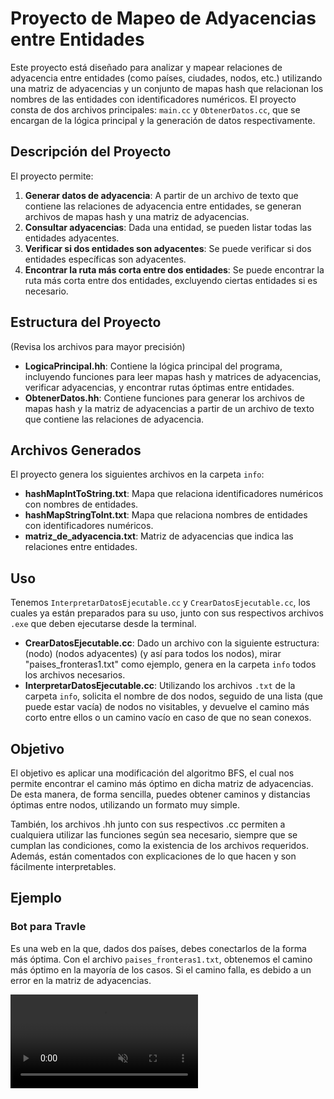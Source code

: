 # Proyecto de Mapeo de Adyacencias entre Entidades

Este proyecto está diseñado para analizar y mapear relaciones de adyacencia entre entidades (como países, ciudades, nodos, etc.) utilizando una matriz de adyacencias y un conjunto de mapas hash que relacionan los nombres de las entidades con identificadores numéricos. El proyecto consta de dos archivos principales: `main.cc` y `ObtenerDatos.cc`, que se encargan de la lógica principal y la generación de datos respectivamente.

## Descripción del Proyecto

El proyecto permite:
1. **Generar datos de adyacencia**: A partir de un archivo de texto que contiene las relaciones de adyacencia entre entidades, se generan archivos de mapas hash y una matriz de adyacencias.
2. **Consultar adyacencias**: Dada una entidad, se pueden listar todas las entidades adyacentes.
3. **Verificar si dos entidades son adyacentes**: Se puede verificar si dos entidades específicas son adyacentes.
4. **Encontrar la ruta más corta entre dos entidades**: Se puede encontrar la ruta más corta entre dos entidades, excluyendo ciertas entidades si es necesario.

## Estructura del Proyecto

(Revisa los archivos para mayor precisión)
- **LogicaPrincipal.hh**: Contiene la lógica principal del programa, incluyendo funciones para leer mapas hash y matrices de adyacencias, verificar adyacencias, y encontrar rutas óptimas entre entidades.
- **ObtenerDatos.hh**: Contiene funciones para generar los archivos de mapas hash y la matriz de adyacencias a partir de un archivo de texto que contiene las relaciones de adyacencia.

## Archivos Generados

El proyecto genera los siguientes archivos en la carpeta `info`:
- **hashMapIntToString.txt**: Mapa que relaciona identificadores numéricos con nombres de entidades.
- **hashMapStringToInt.txt**: Mapa que relaciona nombres de entidades con identificadores numéricos.
- **matriz_de_adyacencia.txt**: Matriz de adyacencias que indica las relaciones entre entidades.

## Uso

Tenemos `InterpretarDatosEjecutable.cc` y `CrearDatosEjecutable.cc`, los cuales ya están preparados para su uso, junto con sus respectivos archivos `.exe` que deben ejecutarse desde la terminal.

- **CrearDatosEjecutable.cc**: Dado un archivo con la siguiente estructura: (nodo) (nodos adyacentes) (y así para todos los nodos), mirar "paises_fronteras1.txt" como ejemplo, genera en la carpeta `info` todos los archivos necesarios.
- **InterpretarDatosEjecutable.cc**: Utilizando los archivos `.txt` de la carpeta `info`, solicita el nombre de dos nodos, seguido de una lista (que puede estar vacía) de nodos no visitables, y devuelve el camino más corto entre ellos o un camino vacío en caso de que no sean conexos.

## Objetivo

El objetivo es aplicar una modificación del algoritmo BFS, el cual nos permite encontrar el camino más óptimo en dicha matriz de adyacencias. De esta manera, de forma sencilla, puedes obtener caminos y distancias óptimas entre nodos, utilizando un formato muy simple.

También, los archivos .hh junto con sus respectivos .cc permiten a cualquiera utilizar las funciones según sea necesario, siempre que se cumplan las condiciones, como la existencia de los archivos requeridos. Además, están comentados con explicaciones de lo que hacen y son fácilmente interpretables.

## Ejemplo

### Bot para Travle

Es una web en la que, dados dos países, debes conectarlos de la forma más óptima. Con el archivo `paises_fronteras1.txt`, obtenemos el camino más óptimo en la mayoría de los casos. Si el camino falla, es debido a un error en la matriz de adyacencias.

<video src="VideosEjemplo/a.mp4" autoplay loop muted></video>
